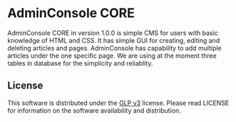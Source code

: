 # AdminConsole CORE
AdminConsole CORE in version 1.0.0 is simple CMS for users with basic knowledge of HTML and CSS. It has simple GUI for creating, editing and deleting articles and pages. AdminConsole has capability to add multiple articles under the one specific page. We are using at the moment three tables in database for the simplicity and reliablity.
## License
This software is distributed under the [GLP v3](https://www.gnu.org/licenses/gpl-3.0.html) license. Please read LICENSE for information on the software availability and distribution.
